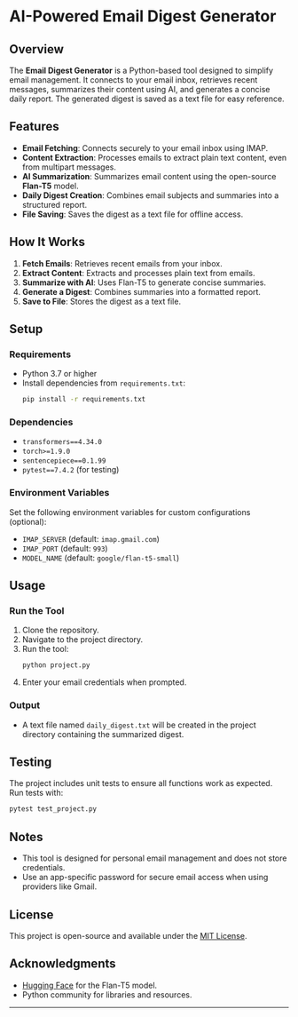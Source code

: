 # AI-Powered Email Digest Generator

## Overview
The **Email Digest Generator** is a Python-based tool designed to simplify email management. It connects to your email inbox, retrieves recent messages, summarizes their content using AI, and generates a concise daily report. The generated digest is saved as a text file for easy reference.

## Features
- **Email Fetching**: Connects securely to your email inbox using IMAP.
- **Content Extraction**: Processes emails to extract plain text content, even from multipart messages.
- **AI Summarization**: Summarizes email content using the open-source **Flan-T5** model.
- **Daily Digest Creation**: Combines email subjects and summaries into a structured report.
- **File Saving**: Saves the digest as a text file for offline access.

## How It Works
1. **Fetch Emails**: Retrieves recent emails from your inbox.
2. **Extract Content**: Extracts and processes plain text from emails.
3. **Summarize with AI**: Uses Flan-T5 to generate concise summaries.
4. **Generate a Digest**: Combines summaries into a formatted report.
5. **Save to File**: Stores the digest as a text file.

## Setup

### Requirements
- Python 3.7 or higher
- Install dependencies from `requirements.txt`:
  ```bash
  pip install -r requirements.txt
  ```

### Dependencies
- `transformers==4.34.0`
- `torch>=1.9.0`
- `sentencepiece==0.1.99`
- `pytest==7.4.2` (for testing)

### Environment Variables
Set the following environment variables for custom configurations (optional):
- `IMAP_SERVER` (default: `imap.gmail.com`)
- `IMAP_PORT` (default: `993`)
- `MODEL_NAME` (default: `google/flan-t5-small`)

## Usage

### Run the Tool
1. Clone the repository.
2. Navigate to the project directory.
3. Run the tool:
   ```bash
   python project.py
   ```
4. Enter your email credentials when prompted.

### Output
- A text file named `daily_digest.txt` will be created in the project directory containing the summarized digest.

## Testing
The project includes unit tests to ensure all functions work as expected.
Run tests with:
```bash
pytest test_project.py
```

## Notes
- This tool is designed for personal email management and does not store credentials.
- Use an app-specific password for secure email access when using providers like Gmail.

## License
This project is open-source and available under the [MIT License](LICENSE).

## Acknowledgments
- [Hugging Face](https://huggingface.co/) for the Flan-T5 model.
- Python community for libraries and resources.

---

